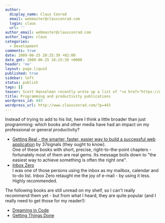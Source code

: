 ```yaml
---
author:
  display_name: Claus Conrad
  email: webmaster@clausconrad.com
  login: claus
  url: ''
author_email: webmaster@clausconrad.com
author_login: claus
categories:
  - Development
comments: true
date: 2009-06-25 20:25:39 +02:00
date_gmt: 2009-06-25 18:25:39 +0000
header: 'no'
layout: page.liquid
published: true
sidebar: left
status: publish
tags: []
teaser: Scott Hanselman recently wrote up a list of "<a href="https://www.hanselman.com/blog/six-essential-language-agnostic-programming-books">Six Essential Language Agnostic Programming Books</a>". That list, including the comments with other suggestions, is certainly worth a look. I have to admit that I haven't read most of what he lists, and only skimmed others.
title: Programming and productivity publications
wordpress_id: 443
wordpress_url: http://www.clausconrad.com/?p=443
---
```

Instead of trying to add to his list, here I think a little broader than just programming: which books and other media have had an impact on my professional or general productivity?

*   [Getting Real - the smarter, faster, easier way to build a successful web application](https://basecamp.com/books/getting-real) by 37signals (they ought to know).  
    One of these books with short, precise, right-to-the-point chapters - fortunately most of them are real gems. Its message boils down to "the easiest way to achieve something is often the right one".
*   [Inbox Zero](https://www.43folders.com/izero)  
    I was one of those persons using the inbox as my mailbox, calendar and to-do list. Inbox Zero retaught me the joy of e-mail - by using it less. Highly recommended.

The following books are still unread on my shelf, so I can't really recommend them yet - but from what I heard, they are quite popular (and I really need to get those for my reader!):

*   [Dreaming in Code](https://www.amazon.com/gp/product/1400082471?ie=UTF8&tag=clausconrad-20&linkCode=as2&camp=1789&creative=390957&creativeASIN=1400082471)
*   [Getting Things Done](https://www.amazon.com/gp/product/0142000280?ie=UTF8&tag=clausconrad-20&linkCode=as2&camp=1789&creative=390957&creativeASIN=0142000280)
